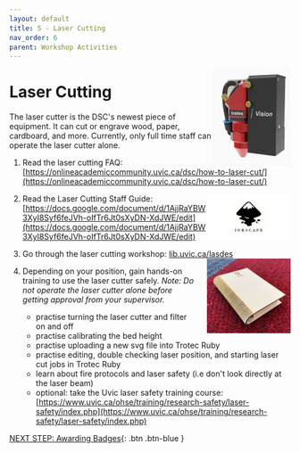 ```yaml
---
layout: default
title: 5 - Laser Cutting
nav_order: 6
parent: Workshop Activities
---
```

<img src="images/5-trotec laser.png" style="float:right;width:140px;" alt="trotec laser">

# Laser Cutting

The laser cutter is the DSC's newest piece of equipment.  It can cut or engrave wood, paper, cardboard, and more.  Currently, only full time staff can operate the laser cutter alone.

1. Read the laser cutting FAQ: [https://onlineacademiccommunity.uvic.ca/dsc/how-to-laser-cut/](https://onlineacademiccommunity.uvic.ca/dsc/how-to-laser-cut/)

    <img src="images/5-inkscape-logo.png" style="float:right;width:150px;" alt="inkscape">

2. Read the Laser Cutting Staff Guide: [https://docs.google.com/document/d/1AjjRaYBW3XyI8Syf6feJVh-oIfTr6Jt0sXyDN-XdJWE/edit](https://docs.google.com/document/d/1AjjRaYBW3XyI8Syf6feJVh-oIfTr6Jt0sXyDN-XdJWE/edit)

3. Go through the laser cutting workshop: [lib.uvic.ca/lasdes](https://uviclibraries.github.io/laser/) <img src="images/5-laser_book.jpg" style="float:right;margin-left:20px;width:150px;" alt="inkscape">

4. Depending on your position, gain hands-on training to use the laser cutter safely.  _Note: Do not operate the laser cutter alone before getting approval from your supervisor._
    - practise turning the laser cutter and filter on and off
    - practise calibrating the bed height
    - practise uploading a new svg file into Trotec Ruby
    - practise editing, double checking laser position, and starting laser cut jobs in Trotec Ruby
    - learn about fire protocols and laser safety (i.e don't look directly at the laser beam)
    - optional: take the Uvic laser safety training course: [https://www.uvic.ca/ohse/training/research-safety/laser-safety/index.php](https://www.uvic.ca/ohse/training/research-safety/laser-safety/index.php)

[NEXT STEP: Awarding Badges](awarding-badges.html){: .btn .btn-blue }
